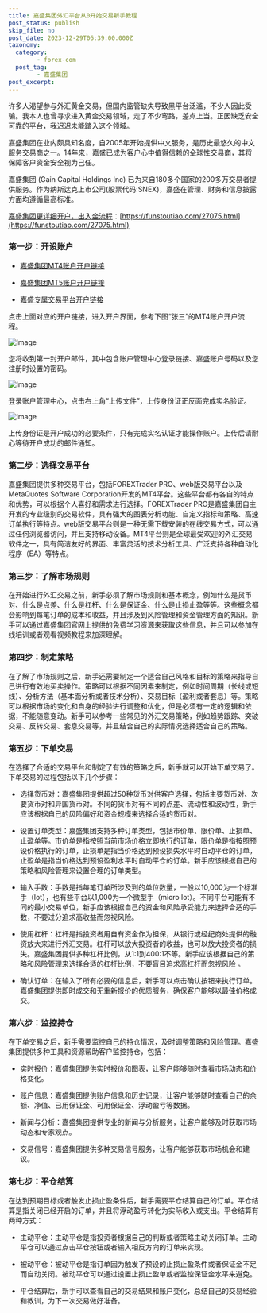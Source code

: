 ```yaml
---
title: 嘉盛集团外汇平台从0开始交易新手教程
post_status: publish
skip_file: no
post_date: 2023-12-29T06:39:00.000Z
taxonomy:
  category:
        - forex-com
  post_tag:
        - 嘉盛集团
post_excerpt: 
---
```

许多人渴望参与外汇黄金交易，但国内监管缺失导致黑平台泛滥，不少人因此受骗。我本人也曾寻求进入黄金交易领域，走了不少弯路，差点上当。正因缺乏安全可靠的平台，我迟迟未能踏入这个领域。

嘉盛集团在业内颇具知名度，自2005年开始提供中文服务，是历史最悠久的中文服务交易商之一。14年来，嘉盛已成为客户心中值得信赖的全球性交易商，其将保障客户资金安全视为己任。

嘉盛集团 (Gain Capital Holdings Inc) 已为来自180多个国家的200多万交易者提供服务。作为纳斯达克上市公司(股票代码:SNEX)，嘉盛在管理、财务和信息披露方面均遵循最高标准。

[嘉盛集团更详细开户，出入金流程](https://funstoutiao.com/27075.html)：[https://funstoutiao.com/27075.html](https://funstoutiao.com/27075.html)

### 第一步：开设账户

* [嘉盛集团MT4账户开户链接](https://s.ssgg.net/jsmt4)

* [嘉盛集团MT5账户开户链接](https://s.ssgg.net/jsmt5)

* [嘉盛专属交易平台开户链接](https://s.ssgg.net/js)

点击上面对应的开户链接，进入开户界面，参考下图“张三”的MT4账户开户流程。

![Image](https://prod-files-secure.s3.us-west-2.amazonaws.com/39ed1227-6d7d-4570-be36-9ccd4a2c4241/7a167aea-686b-400d-af59-4e18eb607a40/640.png?X-Amz-Algorithm=AWS4-HMAC-SHA256&X-Amz-Content-Sha256=UNSIGNED-PAYLOAD&X-Amz-Credential=ASIAZI2LB4662D4KIXX4%2F20250717%2Fus-west-2%2Fs3%2Faws4_request&X-Amz-Date=20250717T101310Z&X-Amz-Expires=3600&X-Amz-Security-Token=IQoJb3JpZ2luX2VjEFkaCXVzLXdlc3QtMiJIMEYCIQDlfQwME3P%2FMKKOJ4xo3IQ4wnD6Oz9Wf295Jdtngm%2F1rQIhAJeWXVQaIFQLeAQD50MMu6l4Krddr5U05M%2FEo3TvR3yhKv8DCHIQABoMNjM3NDIzMTgzODA1IgzGohQwfZYx0yyhj0Yq3AOD12485%2Bzk747baJDmqxN2HbjfUsiFQWzv9e7nUcBedJ8Ka5icIK6swH5D8019TZp40SAOZU1uz7HAV8%2F2%2FuXBZh8NeAH4whqqAlVEVJCCUFG%2FhPy8pejDZzY73jh8cKgCbPEkgzg94R9%2Fpto1wd7%2Bsr%2BtGe2PUGkE6pMwwI17PgBouWCju2lLGvt1gfBnQXH9AQM%2FynKAUiHumwykGKEUxNZSi5tcJt12sKEVNraJCLiqqWm%2F0dmAq7qE1rmdqH80KRPrSqtgikSg4ecWjsjlUp2Cow%2BE%2B7mKwh4oVNK9SsUqKGKEZ9nQT1tJylIKoQubc7lWBnaBkem2qGVilhyfdPf4hJ2aedxmuEADaVfYYaQgV9pAjIIRdGcuKcmPb6V9lSwu2Ihy%2FTIL59j%2FjFHuFlSIw5z8suWfXEqfKz60hhDW4OKnsM6V36%2FWlYcKNgzhWFaEztUN6SYksNgm%2Bw3J2LhLT6s10bPCQWAmI4C0WtRbnYUlvDKiGBO7c%2FH0lf3yYbmkGBcU7P6HNMTMZ9%2Fec2Fp7he5zJ8ZifL%2F4g96yjMwWgf3merb5SpUVKM%2FQnzfCOCxnAM6rTuD15a91G2HMM%2BbFoGYKECtkzzbfSwEVOyyWwcG5%2FVsg6smZTCd%2BOLDBjqkAdmK96QDierUlcJSAPuPDTnlC1j1t6Yn6zs652YM79Y8qgTIEI62HBlvh2zjgIPdyX71QrrvQ9Bt3w%2Bh%2BxdoKLeKLdZfrEZykdwn7YxhupfXAOutVO%2BlnmU8HWxin36p9lf4VR2Lz4N7mXzfC06f6GBf77MjiKS1VfpQKCdLFDwk%2FaD50Z9XUupQheBogFouAwBDFVl1yWMWZCA5bdnPHka8xjod&X-Amz-Signature=3b2b974588e69aa0be42b79692129e8dc4a79f182aa6ec06abc700d2dae47ab7&X-Amz-SignedHeaders=host&x-amz-checksum-mode=ENABLED&x-id=GetObject)

您将收到第一封开户邮件，其中包含账户管理中心登录链接、嘉盛账户号码以及您注册时设置的密码。

![Image](https://prod-files-secure.s3.us-west-2.amazonaws.com/39ed1227-6d7d-4570-be36-9ccd4a2c4241/eaa1c6b3-2877-4284-a0e1-530e222c27fb/image.png?X-Amz-Algorithm=AWS4-HMAC-SHA256&X-Amz-Content-Sha256=UNSIGNED-PAYLOAD&X-Amz-Credential=ASIAZI2LB4662D4KIXX4%2F20250717%2Fus-west-2%2Fs3%2Faws4_request&X-Amz-Date=20250717T101310Z&X-Amz-Expires=3600&X-Amz-Security-Token=IQoJb3JpZ2luX2VjEFkaCXVzLXdlc3QtMiJIMEYCIQDlfQwME3P%2FMKKOJ4xo3IQ4wnD6Oz9Wf295Jdtngm%2F1rQIhAJeWXVQaIFQLeAQD50MMu6l4Krddr5U05M%2FEo3TvR3yhKv8DCHIQABoMNjM3NDIzMTgzODA1IgzGohQwfZYx0yyhj0Yq3AOD12485%2Bzk747baJDmqxN2HbjfUsiFQWzv9e7nUcBedJ8Ka5icIK6swH5D8019TZp40SAOZU1uz7HAV8%2F2%2FuXBZh8NeAH4whqqAlVEVJCCUFG%2FhPy8pejDZzY73jh8cKgCbPEkgzg94R9%2Fpto1wd7%2Bsr%2BtGe2PUGkE6pMwwI17PgBouWCju2lLGvt1gfBnQXH9AQM%2FynKAUiHumwykGKEUxNZSi5tcJt12sKEVNraJCLiqqWm%2F0dmAq7qE1rmdqH80KRPrSqtgikSg4ecWjsjlUp2Cow%2BE%2B7mKwh4oVNK9SsUqKGKEZ9nQT1tJylIKoQubc7lWBnaBkem2qGVilhyfdPf4hJ2aedxmuEADaVfYYaQgV9pAjIIRdGcuKcmPb6V9lSwu2Ihy%2FTIL59j%2FjFHuFlSIw5z8suWfXEqfKz60hhDW4OKnsM6V36%2FWlYcKNgzhWFaEztUN6SYksNgm%2Bw3J2LhLT6s10bPCQWAmI4C0WtRbnYUlvDKiGBO7c%2FH0lf3yYbmkGBcU7P6HNMTMZ9%2Fec2Fp7he5zJ8ZifL%2F4g96yjMwWgf3merb5SpUVKM%2FQnzfCOCxnAM6rTuD15a91G2HMM%2BbFoGYKECtkzzbfSwEVOyyWwcG5%2FVsg6smZTCd%2BOLDBjqkAdmK96QDierUlcJSAPuPDTnlC1j1t6Yn6zs652YM79Y8qgTIEI62HBlvh2zjgIPdyX71QrrvQ9Bt3w%2Bh%2BxdoKLeKLdZfrEZykdwn7YxhupfXAOutVO%2BlnmU8HWxin36p9lf4VR2Lz4N7mXzfC06f6GBf77MjiKS1VfpQKCdLFDwk%2FaD50Z9XUupQheBogFouAwBDFVl1yWMWZCA5bdnPHka8xjod&X-Amz-Signature=8eef6919b5ad33d486e8a91a0dbe3b9fa68374de377c6065c60f4cda18aaa887&X-Amz-SignedHeaders=host&x-amz-checksum-mode=ENABLED&x-id=GetObject)

登录账户管理中心，点击右上角“上传文件”，上传身份证正反面完成实名验证。

![Image](https://prod-files-secure.s3.us-west-2.amazonaws.com/39ed1227-6d7d-4570-be36-9ccd4a2c4241/54090639-09fc-46b4-a135-e0289f707147/image.png?X-Amz-Algorithm=AWS4-HMAC-SHA256&X-Amz-Content-Sha256=UNSIGNED-PAYLOAD&X-Amz-Credential=ASIAZI2LB4662D4KIXX4%2F20250717%2Fus-west-2%2Fs3%2Faws4_request&X-Amz-Date=20250717T101310Z&X-Amz-Expires=3600&X-Amz-Security-Token=IQoJb3JpZ2luX2VjEFkaCXVzLXdlc3QtMiJIMEYCIQDlfQwME3P%2FMKKOJ4xo3IQ4wnD6Oz9Wf295Jdtngm%2F1rQIhAJeWXVQaIFQLeAQD50MMu6l4Krddr5U05M%2FEo3TvR3yhKv8DCHIQABoMNjM3NDIzMTgzODA1IgzGohQwfZYx0yyhj0Yq3AOD12485%2Bzk747baJDmqxN2HbjfUsiFQWzv9e7nUcBedJ8Ka5icIK6swH5D8019TZp40SAOZU1uz7HAV8%2F2%2FuXBZh8NeAH4whqqAlVEVJCCUFG%2FhPy8pejDZzY73jh8cKgCbPEkgzg94R9%2Fpto1wd7%2Bsr%2BtGe2PUGkE6pMwwI17PgBouWCju2lLGvt1gfBnQXH9AQM%2FynKAUiHumwykGKEUxNZSi5tcJt12sKEVNraJCLiqqWm%2F0dmAq7qE1rmdqH80KRPrSqtgikSg4ecWjsjlUp2Cow%2BE%2B7mKwh4oVNK9SsUqKGKEZ9nQT1tJylIKoQubc7lWBnaBkem2qGVilhyfdPf4hJ2aedxmuEADaVfYYaQgV9pAjIIRdGcuKcmPb6V9lSwu2Ihy%2FTIL59j%2FjFHuFlSIw5z8suWfXEqfKz60hhDW4OKnsM6V36%2FWlYcKNgzhWFaEztUN6SYksNgm%2Bw3J2LhLT6s10bPCQWAmI4C0WtRbnYUlvDKiGBO7c%2FH0lf3yYbmkGBcU7P6HNMTMZ9%2Fec2Fp7he5zJ8ZifL%2F4g96yjMwWgf3merb5SpUVKM%2FQnzfCOCxnAM6rTuD15a91G2HMM%2BbFoGYKECtkzzbfSwEVOyyWwcG5%2FVsg6smZTCd%2BOLDBjqkAdmK96QDierUlcJSAPuPDTnlC1j1t6Yn6zs652YM79Y8qgTIEI62HBlvh2zjgIPdyX71QrrvQ9Bt3w%2Bh%2BxdoKLeKLdZfrEZykdwn7YxhupfXAOutVO%2BlnmU8HWxin36p9lf4VR2Lz4N7mXzfC06f6GBf77MjiKS1VfpQKCdLFDwk%2FaD50Z9XUupQheBogFouAwBDFVl1yWMWZCA5bdnPHka8xjod&X-Amz-Signature=735f5b123490138a297085cda1bcbfb2e0aedde2f06895bb00c638ce9758df7e&X-Amz-SignedHeaders=host&x-amz-checksum-mode=ENABLED&x-id=GetObject)

上传身份证是开户成功的必要条件，只有完成实名认证才能操作账户。上传后请耐心等待开户成功的邮件通知。

### 第二步：选择交易平台

嘉盛集团提供多种交易平台，包括FOREXTrader PRO、web版交易平台以及MetaQuotes Software Corporation开发的MT4平台。这些平台都有各自的特点和优势，可以根据个人喜好和需求进行选择。FOREXTrader PRO是嘉盛集团自主开发的专业级别的交易软件，具有强大的图表分析功能、自定义指标和策略、高速订单执行等特点。web版交易平台则是一种无需下载安装的在线交易方式，可以通过任何浏览器访问，并且支持移动设备。MT4平台则是全球最受欢迎的外汇交易软件之一，具有简洁友好的界面、丰富灵活的技术分析工具、广泛支持各种自动化程序（EA）等特点。

### 第三步：了解市场规则

在开始进行外汇交易之前，新手必须了解市场规则和基本概念，例如什么是货币对、什么是点差、什么是杠杆、什么是保证金、什么是止损止盈等等。这些概念都会影响到每笔订单的成本和收益，并且涉及到风险管理和资金管理方面的知识。新手可以通过嘉盛集团官网上提供的免费学习资源来获取这些信息，并且可以参加在线培训或者观看视频教程来加深理解。

### 第四步：制定策略

在了解了市场规则之后，新手还需要制定一个适合自己风格和目标的策略来指导自己进行有效地买卖操作。策略可以根据不同因素来制定，例如时间周期（长线或短线）、分析方法（基本面分析或者技术分析）、交易目标（盈利或者套息）等。策略可以根据市场的变化和自身的经验进行调整和优化，但是必须有一定的逻辑和依据，不能随意变动。新手可以参考一些常见的外汇交易策略，例如趋势跟踪、突破交易、反转交易、套息交易等，并且结合自己的实际情况选择适合自己的策略。

### 第五步：下单交易

在选择了合适的交易平台和制定了有效的策略之后，新手就可以开始下单交易了。下单交易的过程包括以下几个步骤：

* 选择货币对：嘉盛集团提供超过50种货币对供客户选择，包括主要货币对、次要货币对和异国货币对。不同的货币对有不同的点差、流动性和波动性，新手应该根据自己的风险偏好和资金规模来选择合适的货币对。

* 设置订单类型：嘉盛集团支持多种订单类型，包括市价单、限价单、止损单、止盈单等。市价单是指按照当前市场价格立即执行的订单，限价单是指按照预设价格执行的订单，止损单是指当价格达到预设损失水平时自动平仓的订单，止盈单是指当价格达到预设盈利水平时自动平仓的订单。新手应该根据自己的策略和风险管理来设置合理的订单类型。

* 输入手数：手数是指每笔订单所涉及到的单位数量，一般以10,000为一个标准手（lot），也有些平台以1,000为一个微型手（micro lot）。不同平台可能有不同的最小交易单位，新手应该根据自己的资金和风险承受能力来选择合适的手数，不要过分追求高收益而忽视风险。

* 使用杠杆：杠杆是指投资者用自有资金作为担保，从银行或经纪商处提供的融资放大来进行外汇交易。杠杆可以放大投资者的收益，也可以放大投资者的损失。嘉盛集团提供多种杠杆比例，从1:1到400:1不等。新手应该根据自己的策略和风险管理来选择合适的杠杆比例，不要盲目追求高杠杆而忽视风险 。

* 确认订单：在输入了所有必要的信息后，新手可以点击确认按钮来执行订单。嘉盛集团提供即时成交和无重新报价的优质服务，确保客户能够以最佳价格成交。

### 第六步：监控持仓

在下单交易之后，新手需要监控自己的持仓情况，及时调整策略和风险管理。嘉盛集团提供多种工具和资源帮助客户监控持仓，包括：

* 实时报价：嘉盛集团提供实时报价和图表，让客户能够随时查看市场动态和价格变化。

* 账户信息：嘉盛集团提供账户信息和历史记录，让客户能够随时查看自己的余额、净值、已用保证金、可用保证金、浮动盈亏等数据。

* 新闻与分析：嘉盛集团提供专业的新闻与分析服务，让客户能够及时获取市场动态和专家观点。

* 交易信号：嘉盛集团提供多种交易信号服务，让客户能够获取市场机会和建议。

### 第七步：平仓结算

在达到预期目标或者触发止损止盈条件后，新手需要平仓结算自己的订单。平仓结算是指关闭已经开启的订单，并且将浮动盈亏转化为实际收入或支出。平仓结算有两种方式：

* 主动平仓：主动平仓是指投资者根据自己的判断或者策略主动关闭订单。主动平仓可以通过点击平仓按钮或者输入相反方向的订单来实现。

* 被动平仓：被动平仓是指订单因为触发了预设的止损止盈条件或者保证金不足而自动关闭。被动平仓可以通过设置止损止盈单或者监控保证金水平来避免。

* 平仓结算后，新手可以查看自己的交易结果和账户变化，总结自己的交易经验和教训，为下一次交易做好准备。